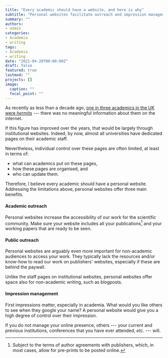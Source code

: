 ```yaml
---
title: "Every academic should have a website, and here is why"
subtitle: "Personal websites facilitate outreach and impression management, without the limitations of institutional websites"
summary: ""
authors:
- admin
categories: 
- Academia
- writing
tags:
- Academia
- writing
date: "2021-04-20T00:00:00Z"
draft: false
featured: true
lastmod: ""
projects: []
image:
  caption: ""
  focal_point: ""
---
```


As recently as less than a decade ago, [one in three academics in the UK were *hermits*](https://blogs.lse.ac.uk/writingforresearch/2014/03/01/are-you-an-academic-hermit/) --- there was no meaningful information about them on the internet.

If this figure has improved over the years, that would be largely through institutional websites. Indeed, by now, almost all universities have dedicated pages on their academic staff.

Nevertheless, individual control over these pages are often limited, at least in terms of:

- what can academics put on these pages,
- how these pages are organised, and
- who can update them.

Therefore, I believe every academic should have a personal website. Addressing the limitations above, personal websites offer three main benefits.

#### Academic outreach
Personal websites increase the accessibility of our work for the scientific community. Make sure your website includes all your publications[^1] and your working papers that are ready to be seen.

[^1]: Subject to the terms of author agreements with publishers, which, in most cases, allow for pre-prints to be posted online. 

#### Public outreach
Personal websites are arguably even more important for non-academic audiences to access your work. They typically lack the resources and/or know-how to read our work on publishers' websites, especially if these are behind the paywall.

Unlike the staff pages on institutional websites, personal websites offer space also for non-academic writing, such as blogposts.

#### Impression management
First impressions matter, especially in academia. What would you like others to see when they google your name? A personal website would give you a high degree of control over their impression.

If you do not manage your online presence, others --- your current and previous institutions, conferences that you have ever attended, *etc*. --- will.
